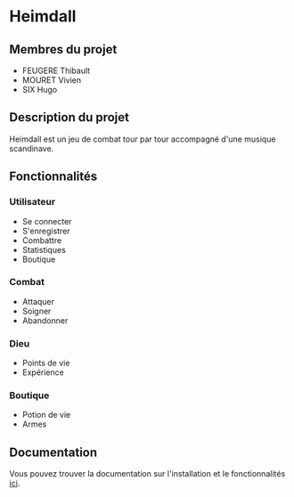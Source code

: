 # Heimdall

## Membres du projet

- FEUGERE Thibault
- MOURET Vivien
- SIX Hugo

## Description du projet

Heimdall est un jeu de combat tour par tour accompagné d'une musique scandinave.

## Fonctionnalités

### Utilisateur

- Se connecter
- S'enregistrer
- Combattre
- Statistiques
- Boutique

### Combat

- Attaquer
- Soigner
- Abandonner

### Dieu

- Points de vie
- Expérience

### Boutique

- Potion de vie
- Armes

## Documentation

Vous pouvez trouver la documentation sur l'installation et le fonctionnalités [ici](./documentation.md).
